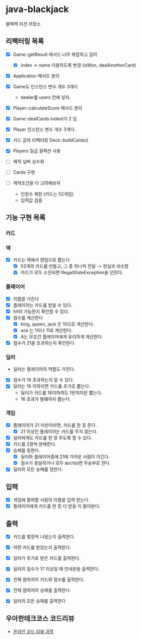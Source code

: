 # java-blackjack

블랙잭 미션 저장소

## 리팩터링 목록
- [x] Game::getResult 메서드 너무 복잡하고 길어
  - [x] index -> name 이용하도록 변경 (isWon, dealAnotherCard)

- [x] Application 메서드 분리
- [x] Game도 인스턴스 변수 개수 3개다
  - dealer를 users 안에 넣자.

- [x] Player::calculateScore 메서드 분리
- [x] Game::dealCards indent가 2 임.
- [x] Player 인스턴스 변수 개수 3개다.
- [x] 카드 글자 리팩터링 Deck::buildCards()
- [x] Players 일급 컬렉션 사용

- [ ] 매직 넘버 상수화
- [ ] Cards 구현
- [ ] 제약조건을 더 고려해보자
  - 인원수 제한 (카드는 52개임)
  - 입력값 검증

## 기능 구현 목록

### 카드

### 덱
- [x] 카드는 덱에서 랜덤으로 뽑는다
  - [x] 52개의 카드를 만들고, 그 중 하나씩 전달 -> 현실과 비슷함
  - [x] 카드가 모두 소진되면 IllegalStateException을 던진다. 

### 플레이어
- [x] 이름을 가진다
- [x] 플레이어는 카드를 받을 수 있다.
- [x] hit이 가능한지 확인할 수 있다.
- [x] 점수를 계산한다
  - [x] king, queen, jack 은 10으로 계산한다.
  - [x] ace 는 1이나 11로 계산한다.
  - [x] A는 무조건 플레이어에게 유리하게 계산한다
- [x] 점수가 21을 초과하는지 확인한다.

### 딜러
- 딜러는 플레이어의 역할도 가진다.
- [x] 점수가 16 초과하는지 알 수 있다.
- [x] 딜러는 16 이하이면 카드를 추가로 뽑는다.
  - 딜러가 카드를 16이하여도 1번까지만 뽑는다.
  - 16 초과가 될떄까지 뽑는다.
  
### 게임
- [x] 플레이어가 21 미만이라면, 카드를 한 장 준다.
  - [x] 21 이상인 플레이어는 카드를 주지 않는다.
- [x] 딜러에게도 카드를 한 장 주도록 할 수 있다.
- [x] 카드를 2장씩 분배한다.
- [x] 승패를 정한다.
  - [x] 딜러와 플레이어중에 21에 가까운 사람이 이긴다.
  - [x] 점수가 동일하거나 모두 `BUSTED`면 무승부로 한다.
- [x] 딜러의 모든 승패를 정한다.

## 입력
- [x] 게임에 참여할 사람의 이름을 입력 받는다.
- [x] 플레이어에게 카드를 한 장 더 받을 지 물어본다.

## 출력
- [x] 카드를 몇장씩 나눴는지 출력한다.
- [x] 어떤 카드를 받았는지 출력한다.
- [x] 딜러가 추가로 받은 카드를 출력한다.
- [x] 딜러의 점수가 17 이상일 때 안내문을 출력한다.
- [x] 전체 참여자의 카드와 점수를 출력한다.
- [x] 전체 참여자의 승패를 출력한다.
- [x] 딜러의 모든 승패를 출력한다

 
## 우아한테크코스 코드리뷰

- [온라인 코드 리뷰 과정](https://github.com/woowacourse/woowacourse-docs/blob/master/maincourse/README.md)
